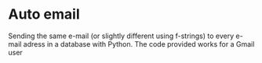 # Auto email

Sending the same e-mail (or slightly different using f-strings) to every e-mail adress in a database with Python.
The code provided works for a Gmail user 
